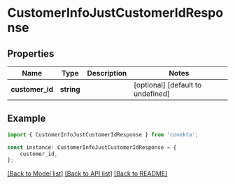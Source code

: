 # CustomerInfoJustCustomerIdResponse


## Properties

Name | Type | Description | Notes
------------ | ------------- | ------------- | -------------
**customer_id** | **string** |  | [optional] [default to undefined]

## Example

```typescript
import { CustomerInfoJustCustomerIdResponse } from 'conekta';

const instance: CustomerInfoJustCustomerIdResponse = {
    customer_id,
};
```

[[Back to Model list]](../README.md#documentation-for-models) [[Back to API list]](../README.md#documentation-for-api-endpoints) [[Back to README]](../README.md)
